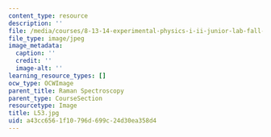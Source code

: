 ```yaml
---
content_type: resource
description: ''
file: /media/courses/8-13-14-experimental-physics-i-ii-junior-lab-fall-2016-spring-2017/a43cc6561f10796d699c24d30ea358d4_L53.jpg
file_type: image/jpeg
image_metadata:
  caption: ''
  credit: ''
  image-alt: ''
learning_resource_types: []
ocw_type: OCWImage
parent_title: Raman Spectroscopy
parent_type: CourseSection
resourcetype: Image
title: L53.jpg
uid: a43cc656-1f10-796d-699c-24d30ea358d4
---
```

